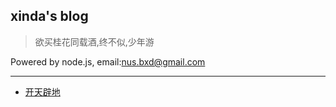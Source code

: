 ## xinda's blog  
> 欲买桂花同载酒,终不似,少年游  

Powered by node.js, email:nus.bxd@gmail.com

-----

  * [开天辟地](/posts/开天辟地)


